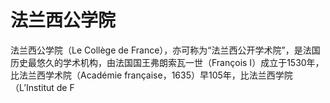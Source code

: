 # 法兰西公学院

法兰西公学院（Le Collège de France），亦可称为“法兰西公开学术院”，是法国历史最悠久的学术机构，由法国国王弗朗索瓦一世（François I）成立于1530年，比法兰西学术院（Académie française，1635）早105年，比法兰西学院（L’Institut de F